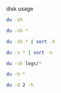 disk usage
```bash
du -sh
```

```bash
du -sh *
```

```bash
du -sh * | sort -h
```

```bash
du -s * | sort -n
```

```bash
du -sh logs/*
```

```bash
du -h *
```

```bash
du -d 2 -h
```